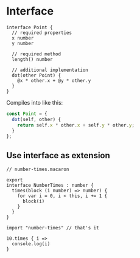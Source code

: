 # Interface

```
interface Point {
  // required properties
  x number
  y number

  // required method
  length() number

  // additional implementation
  dot(other Point) {
    @x * other.x + @y * other.y
  }
}
```

Compiles into like this:

```js
const Point = {
  dot(self, other) {
    return self.x * other.x + self.y * other.y;
  }
};

```

## Use interface as extension

```
// number-times.macaron

export
interface NumberTimes : number {
  times(block (i number) => number) {
    for var i = 0, i < this, i += 1 {
      block(i)
    }
  }
}
```

```
import "number-times" // that's it

10.times { i =>
  console.log(i)
}
```
